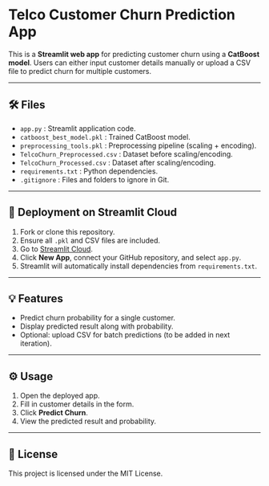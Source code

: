 # Telco Customer Churn Prediction App

This is a **Streamlit web app** for predicting customer churn using a **CatBoost model**. Users can either input customer details manually or upload a CSV file to predict churn for multiple customers.

---

## 🛠️ Files

- `app.py` : Streamlit application code.  
- `catboost_best_model.pkl` : Trained CatBoost model.  
- `preprocessing_tools.pkl` : Preprocessing pipeline (scaling + encoding).  
- `TelcoChurn_Preprocessed.csv` : Dataset before scaling/encoding.  
- `TelcoChurn_Processed.csv` : Dataset after scaling/encoding.  
- `requirements.txt` : Python dependencies.  
- `.gitignore` : Files and folders to ignore in Git.

---

## 🚀 Deployment on Streamlit Cloud

1. Fork or clone this repository.  
2. Ensure all `.pkl` and CSV files are included.  
3. Go to [Streamlit Cloud](https://streamlit.io/cloud).  
4. Click **New App**, connect your GitHub repository, and select `app.py`.  
5. Streamlit will automatically install dependencies from `requirements.txt`.  

---

## 💡 Features

- Predict churn probability for a single customer.  
- Display predicted result along with probability.  
- Optional: upload CSV for batch predictions (to be added in next iteration).  

---

## ⚙️ Usage

1. Open the deployed app.  
2. Fill in customer details in the form.  
3. Click **Predict Churn**.  
4. View the predicted result and probability.  

---

## 📄 License

This project is licensed under the MIT License.

